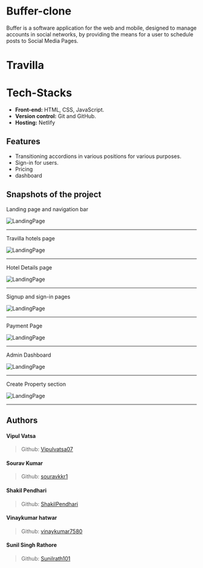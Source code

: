 # Buffer-clone
Buffer is a software application for the web and mobile, designed to manage accounts in social networks, by providing the means for a user to schedule posts to Social Media Pages.
# Travilla

# Tech-Stacks

- **Front-end:** HTML, CSS, JavaScript.
- **Version control:** Git and GitHub.
- **Hosting:** Netlify

## Features

- Transitioning accordions in various positions for various
  purposes.
- Sign-in for users.
- Pricing
- dashboard

## Snapshots of the project

Landing page and navigation bar

![LandingPage](http://localhost:3000/static/media/buffer.ce6b58765eef5e1e3378.png)

---

Travilla hotels page

![LandingPage](/tripvillas/ReadmeImages/HotelList.png)

---

Hotel Details page

![LandingPage](/tripvillas/ReadmeImages/SingleHotel.png)

---

Signup and sign-in pages

![LandingPage](/tripvillas/ReadmeImages/SignIn.png)

---

Payment Page

![LandingPage](/tripvillas/ReadmeImages/Booking.png)

---

Admin Dashboard

![LandingPage](/tripvillas/ReadmeImages/Dashboard.png)

---

Create Property section

![LandingPage](/tripvillas/ReadmeImages/CreateProperty.png)

---
## Authors

#### Vipul Vatsa

> Github: [Vipulvatsa07](https://github.com/Vipulvatsa07)

#### Sourav Kumar

> Github: [souravkkr1](https://github.com/souravkkr1)

#### Shakil Pendhari

> Github: [ShakilPendhari](https://github.com/ShakilPendhari)

#### Vinaykumar hatwar

> Github: [vinaykumar7580](https://github.com/vinaykumar7580)

#### Sunil Singh Rathore

> Github: [Sunilrath101](https://github.com/Sunilrath101)



